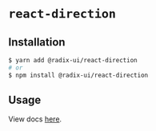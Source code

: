 # `react-direction`

## Installation

```sh
$ yarn add @radix-ui/react-direction
# or
$ npm install @radix-ui/react-direction
```

## Usage

View docs [here](https://radix-ui.com/primitives/docs/utilities/direction).

